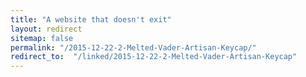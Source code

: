 ```yaml
---
title: "A website that doesn't exit"
layout: redirect
sitemap: false
permalink: "/2015-12-22-2-Melted-Vader-Artisan-Keycap/"
redirect_to:  "/linked/2015-12-22-2-Melted-Vader-Artisan-Keycap"
---
```

